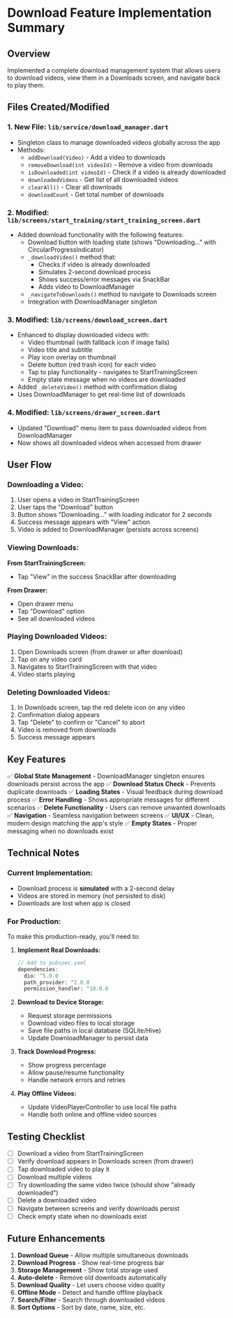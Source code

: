 # Download Feature Implementation Summary

## Overview
Implemented a complete download management system that allows users to download videos, view them in a Downloads screen, and navigate back to play them.

## Files Created/Modified

### 1. **New File: `lib/service/download_manager.dart`**
- Singleton class to manage downloaded videos globally across the app
- Methods:
  - `addDownload(Video)` - Add a video to downloads
  - `removeDownload(int videoId)` - Remove a video from downloads
  - `isDownloaded(int videoId)` - Check if a video is already downloaded
  - `downloadedVideos` - Get list of all downloaded videos
  - `clearAll()` - Clear all downloads
  - `downloadCount` - Get total number of downloads

### 2. **Modified: `lib/screens/start_training/start_training_screen.dart`**
- Added download functionality with the following features:
  - Download button with loading state (shows "Downloading..." with CircularProgressIndicator)
  - `_downloadVideo()` method that:
    - Checks if video is already downloaded
    - Simulates 2-second download process
    - Shows success/error messages via SnackBar
    - Adds video to DownloadManager
  - `_navigateToDownloads()` method to navigate to Downloads screen
  - Integration with DownloadManager singleton

### 3. **Modified: `lib/screens/download_screen.dart`**
- Enhanced to display downloaded videos with:
  - Video thumbnail (with fallback icon if image fails)
  - Video title and subtitle
  - Play icon overlay on thumbnail
  - Delete button (red trash icon) for each video
  - Tap to play functionality - navigates to StartTrainingScreen
  - Empty state message when no videos are downloaded
- Added `_deleteVideo()` method with confirmation dialog
- Uses DownloadManager to get real-time list of downloads

### 4. **Modified: `lib/screens/drawer_screen.dart`**
- Updated "Download" menu item to pass downloaded videos from DownloadManager
- Now shows all downloaded videos when accessed from drawer

## User Flow

### Downloading a Video:
1. User opens a video in StartTrainingScreen
2. User taps the "Download" button
3. Button shows "Downloading..." with loading indicator for 2 seconds
4. Success message appears with "View" action
5. Video is added to DownloadManager (persists across screens)

### Viewing Downloads:
**From StartTrainingScreen:**
- Tap "View" in the success SnackBar after downloading

**From Drawer:**
- Open drawer menu
- Tap "Download" option
- See all downloaded videos

### Playing Downloaded Videos:
1. Open Downloads screen (from drawer or after download)
2. Tap on any video card
3. Navigates to StartTrainingScreen with that video
4. Video starts playing

### Deleting Downloaded Videos:
1. In Downloads screen, tap the red delete icon on any video
2. Confirmation dialog appears
3. Tap "Delete" to confirm or "Cancel" to abort
4. Video is removed from downloads
5. Success message appears

## Key Features

✅ **Global State Management** - DownloadManager singleton ensures downloads persist across the app
✅ **Download Status Check** - Prevents duplicate downloads
✅ **Loading States** - Visual feedback during download process
✅ **Error Handling** - Shows appropriate messages for different scenarios
✅ **Delete Functionality** - Users can remove unwanted downloads
✅ **Navigation** - Seamless navigation between screens
✅ **UI/UX** - Clean, modern design matching the app's style
✅ **Empty States** - Proper messaging when no downloads exist

## Technical Notes

### Current Implementation:
- Download process is **simulated** with a 2-second delay
- Videos are stored in memory (not persisted to disk)
- Downloads are lost when app is closed

### For Production:
To make this production-ready, you'll need to:

1. **Implement Real Downloads:**
   ```dart
   // Add to pubspec.yaml
   dependencies:
     dio: ^5.0.0
     path_provider: ^2.0.0
     permission_handler: ^10.0.0
   ```

2. **Download to Device Storage:**
   - Request storage permissions
   - Download video files to local storage
   - Save file paths in local database (SQLite/Hive)
   - Update DownloadManager to persist data

3. **Track Download Progress:**
   - Show progress percentage
   - Allow pause/resume functionality
   - Handle network errors and retries

4. **Play Offline Videos:**
   - Update VideoPlayerController to use local file paths
   - Handle both online and offline video sources

## Testing Checklist

- [ ] Download a video from StartTrainingScreen
- [ ] Verify download appears in Downloads screen (from drawer)
- [ ] Tap downloaded video to play it
- [ ] Download multiple videos
- [ ] Try downloading the same video twice (should show "already downloaded")
- [ ] Delete a downloaded video
- [ ] Navigate between screens and verify downloads persist
- [ ] Check empty state when no downloads exist

## Future Enhancements

1. **Download Queue** - Allow multiple simultaneous downloads
2. **Download Progress** - Show real-time progress bar
3. **Storage Management** - Show total storage used
4. **Auto-delete** - Remove old downloads automatically
5. **Download Quality** - Let users choose video quality
6. **Offline Mode** - Detect and handle offline playback
7. **Search/Filter** - Search through downloaded videos
8. **Sort Options** - Sort by date, name, size, etc.
